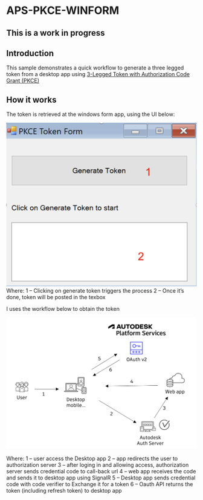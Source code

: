 # APS-PKCE-WINFORM

## This is a work in progress

## Introduction

This sample demonstrates a quick workflow to generate a three legged token from a desktop app using [3-Legged Token with Authorization Code Grant (PKCE)](https://aps.autodesk.com/en/docs/oauth/v2/tutorials/get-3-legged-token-pkce/)

## How it works

The token is retrieved at the windows form app, using the UI below:

![formui](./assets/form.png)
Where:
1 – Clicking on generate token triggers the process
2 – Once it’s done, token will be posted in the texbox

I uses the workflow below to obtain the token

![diagram](./assets/workflow.png)

Where:
1 – user access the Desktop app
2 – app redirects the user to authorization server
3 – after loging in and allowing access, authorization server sends credential code to call-back url
4 – web app receives the code and sends it to desktop app using SignalR
5 – Desktop app sends credential code with code verifier to Exchange it for a token
6 – Oauth API returns the token (including refresh token) to desktop app
